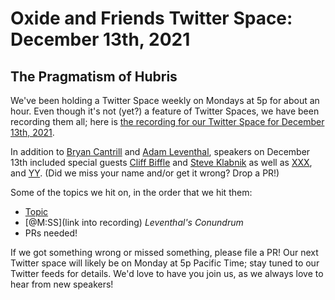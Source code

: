 # Oxide and Friends Twitter Space: December 13th, 2021

## The Pragmatism of Hubris

We've been holding a Twitter Space weekly on Mondays at 5p for about an hour.
Even though it's not (yet?) a feature of Twitter Spaces, we have been
recording them all; here is
[the recording for our Twitter Space for December 13th, 2021](https://youtu.be/cypmufnPfLw).

In addition to
[Bryan Cantrill](https://twitter.com/bcantrill) and
[Adam Leventhal](https://twitter.com/ahl),
speakers on December 13th included special guests
[Cliff Biffle](http://cliffle.com/about/) and
[Steve Klabnik](https://twitter.com/steveklabnik)
as well as
[XXX](),
and [YY]().
(Did we miss your name and/or get it wrong? Drop a PR!)

Some of the topics we hit on, in the order that we hit them:

- [Topic](link)
- [@M:SS](link into recording)
  *Leventhal's Conundrum*
- PRs needed!

If we got something wrong or missed something, please file a PR!
Our next Twitter space will likely be on Monday at 5p Pacific Time; stay tuned
to our Twitter feeds for details.  We'd love to have you join us, as we
always love to hear from new speakers!

